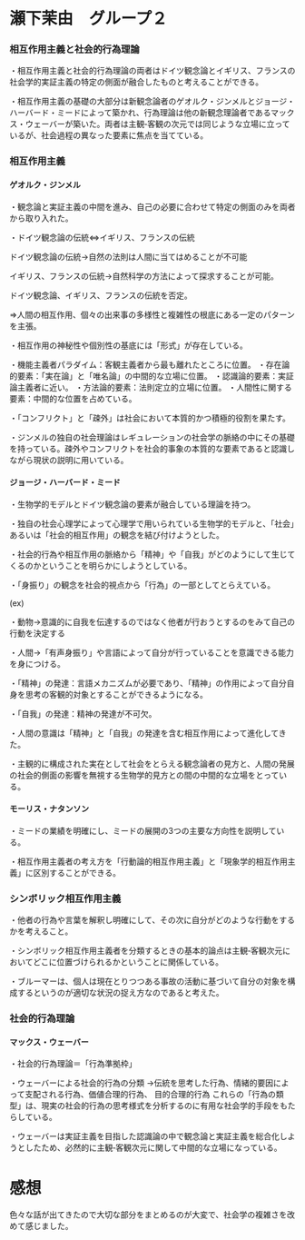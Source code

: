 # 瀬下茉由　グループ２
### 相互作用主義と社会的行為理論
・相互作用主義と社会的行為理論の両者はドイツ観念論とイギリス、フランスの社会学的実証主義の特定の側面が融合したものと考えることができる。

・相互作用主義の基礎の大部分は新観念論者のゲオルク・ジンメルとジョージ・ハーバード・ミードによって築かれ、行為理論は他の新観念理論者であるマックス・ウェーバーが築いた。両者は主観‐客観の次元では同じような立場に立っているが、社会過程の異なった要素に焦点を当てている。

### 相互作用主義
#### ゲオルク・ジンメル
・観念論と実証主義の中間を進み、自己の必要に合わせて特定の側面のみを両者から取り入れた。

・ドイツ観念論の伝統⇔イギリス、フランスの伝統

ドイツ観念論の伝統→自然の法則は人間に当てはめることが不可能

イギリス、フランスの伝統→自然科学の方法によって探求することが可能。

ドイツ観念論、イギリス、フランスの伝統を否定。

⇒人間の相互作用、個々の出来事の多様性と複雑性の根底にある一定のパターンを主張。

・相互作用の神秘性や個別性の基底には「形式」が存在している。

・機能主義者パラダイム：客観主義者から最も離れたところに位置。
・存在論的要素：「実在論」と「唯名論」の中間的な立場に位置。
・認識論的要素：実証論主義者に近い。
・方法論的要素：法則定立的立場に位置。
・人間性に関する要素：中間的な位置を占めている。

・「コンフリクト」と「疎外」は社会において本質的かつ積極的役割を果たす。

・ジンメルの独自の社会理論はレギュレーションの社会学の脈絡の中にその基礎を持っている。疎外やコンフリクトを社会的事象の本質的な要素であると認識しながら現状の説明に用いている。

#### ジョージ・ハーバード・ミード
・生物学的モデルとドイツ観念論の要素が融合している理論を持つ。

・独自の社会心理学によって心理学で用いられている生物学的モデルと、「社会」あるいは「社会的相互作用」の観念を結び付けようとした。

・社会的行為や相互作用の脈絡から「精神」や「自我」がどのようにして生じてくるのかということを明らかにしようとしている。

・「身振り」の観念を社会的視点から「行為」の一部としてとらえている。

(ex)

・動物→意識的に自我を伝達するのではなく他者が行おうとするのをみて自己の行動を決定する

・人間→「有声身振り」や言語によって自分が行っていることを意識できる能力を身につける。

・「精神」の発達：言語メカニズムが必要であり、「精神」の作用によって自分自身を思考の客観的対象とすることができるようになる。

・「自我」の発達：精神の発達が不可欠。

・人間の意識は「精神」と「自我」の発達を含む相互作用によって進化してきた。

・主観的に構成された実在として社会をとらえる観念論者の見方と、人間の発展の社会的側面の影響を無視する生物学的見方との間の中間的な立場をとっている。


#### モーリス・ナタンソン

・ミードの業績を明確にし、ミードの展開の3つの主要な方向性を説明している。

・相互作用主義者の考え方を「行動論的相互作用主義」と「現象学的相互作用主義」に区別することができる。

### シンボリック相互作用主義
・他者の行為や言葉を解釈し明確にして、その次に自分がどのような行動をするかを考えること。

・シンボリック相互作用主義者を分類するときの基本的論点は主観‐客観次元においてどこに位置づけられるかということに関係している。

・ブルーマーは、個人は現在とりつつある事故の活動に基づいて自分の対象を構成するというのが適切な状況の捉え方なのであると考えた。

### 社会的行為理論
#### マックス・ウェーバー
・社会的行為理論＝「行為準拠枠」

・ウェーバーによる社会的行為の分類
→伝統を思考した行為、情緒的要因によって支配される行為、価値合理的行為、	目的合理的行為
これらの「行為の類型」は、現実の社会的行為の思考様式を分析するのに有用な社会学的手段をもたらしている。

・ウェーバーは実証主義を目指した認識論の中で観念論と実証主義を総合化しようとしたため、必然的に主観‐客観次元に関して中間的な立場になっている。


# 感想
色々な話が出てきたので大切な部分をまとめるのが大変で、社会学の複雑さを改めて感じました。

